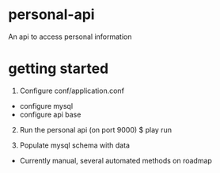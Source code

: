 personal-api
============

An api to access personal information

# getting started

1. Configure conf/application.conf
  * configure mysql
  * configure api base 

2. Run the personal api (on port 9000)
    $ play run

3. Populate mysql schema with data
  * Currently manual, several automated methods on roadmap
